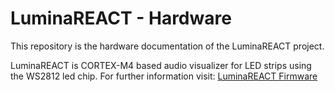 # LuminaREACT - Hardware
This repository is the hardware documentation of the LuminaREACT project.

LuminaREACT is CORTEX-M4 based audio visualizer for LED strips using the WS2812 led chip.
For further information visit: [LuminaREACT Firmware](https://lab.katurisoft.com/katurisoft/luminareact/firmware)